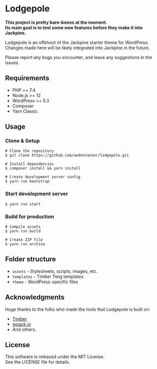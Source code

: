 # Lodgepole

**This project is pretty bare-bones at the moment.  
  Its main goal is to test some new features before they make it into Jackpine.**

Lodgepole is an offshoot of the Jackpine starter theme for WordPress.  
Changes made here will be likely integrated into Jackpine in the future.

Please report any bugs you encounter, and leave any suggestions in the issues.

## Requirements

- PHP >= 7.4
- Node.js >= 12
- WordPress >= 5.3
- Composer
- Yarn Classic

## Usage

### Clone & Setup

```shell script
# Clone the repository
$ git clone https://github.com/aedontanner/lodgepole.git

# Install dependencies
$ composer install && yarn install

# Create development server config
$ yarn run bootstrap
```

### Start development server

```shell script
$ yarn run start
```

### Build for production

```shell script
# Compile assets
$ yarn run build

# Create ZIP file
$ yarn run archive
```

## Folder structure

- `assets` - Stylesheets, scripts, images, etc.
- `templates` - Timber Twig templates
- `theme` - WordPress-specific files

## Acknowledgments

Huge thanks to the folks who made the tools that Lodgepole is built on:

- [Timber](https://github.com/timber/timber)
- [wpack.io](https://github.com/swashata/wp-webpack-script)
- And others.

## License

This software is released under the MIT License.  
See the LICENSE file for details.
